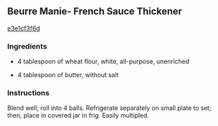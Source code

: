 ## Beurre Manie- French Sauce Thickener

[e3e1cf3f6d](http://www.food.com/recipe/beurre-mani-french-sauce-thickener-117333)

### Ingredients

 - 4 tablespoon of wheat flour, white, all-purpose, unenriched

 - 4 tablespoon of butter, without salt

### Instructions

Blend well; roll into 4 balls. Refrigerate separately on small plate to set; then, place in covered jar in frig. Easily multipled.